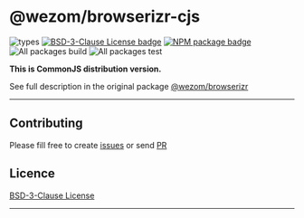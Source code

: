 # @wezom/browserizr-cjs

![types](https://img.shields.io/badge/types-TypeScript-blue)
[![BSD-3-Clause License badge](https://img.shields.io/github/license/WezomCompany/browserizr)](https://github.com/WezomCompany/browserizr/blob/master/LICENSE)
[![NPM package badge](https://img.shields.io/badge/npm-install-orange.svg)](https://www.npmjs.com/package/@wezom/browserizr-cjs)
![All packages build](https://github.com/WezomCompany/browserizr/workflows/All%20packages%20build/badge.svg)
![All packages test](https://github.com/WezomCompany/browserizr/workflows/All%20packages%20test/badge.svg)

**This is CommonJS distribution version.**

See full description in the original package [@wezom/browserizr](https://github.com/WezomCompany/browserizr/blob/master/packages/browserizr/README.md#readme)

---

## Contributing

Please fill free to create [issues](https://github.com/WezomCompany/browserizr/issues) or send [PR](https://github.com/WezomCompany/browserizr/pulls)

## Licence

[BSD-3-Clause License](https://github.com/WezomCompany/browserizr/blob/master/LICENSE)

---
